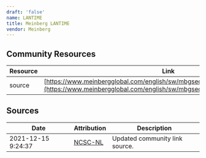 ```yaml
---
draft: 'false'
name: LANTIME
title: Meinberg LANTIME
vendor: Meinberg
---
```



## Community Resources
| Resource | Link |
| --- | --- |
| source | [https://www.meinbergglobal.com/english/sw/mbgsecurityadvisory.htm#mbgsa_535](https://www.meinbergglobal.com/english/sw/mbgsecurityadvisory.htm#mbgsa_535) |


## Sources
| Date | Attribution | Description |
| --- | --- | --- |
| 2021-12-15 9:24:37 | [NCSC-NL](https://github.com/NCSC-NL/log4shell/blob/main/software/README.md) | Updated community link source.  |
